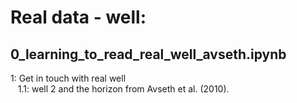 # Real data - well:

## 0_learning_to_read_real_well_avseth.ipynb

  1: Get in touch with real well\
  &nbsp;&nbsp;&nbsp;1.1: well 2 and the horizon from Avseth et al. (2010).
